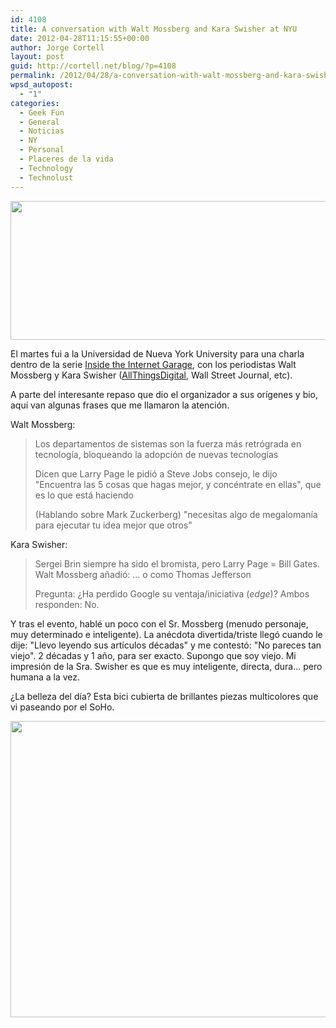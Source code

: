 ```yaml
---
id: 4108
title: A conversation with Walt Mossberg and Kara Swisher at NYU
date: 2012-04-28T11:15:55+00:00
author: Jorge Cortell
layout: post
guid: http://cortell.net/blog/?p=4108
permalink: /2012/04/28/a-conversation-with-walt-mossberg-and-kara-swisher-at-nyu/
wpsd_autopost:
  - "1"
categories:
  - Geek Fun
  - General
  - Noticias
  - NY
  - Personal
  - Placeres de la vida
  - Technology
  - Technolust
---
```

<img class="aligncenter" title="NYU" src="https://lh6.googleusercontent.com/-1dKqln4AqTY/T5gyt2xgJAI/AAAAAAAABhs/-RxCJ6KjKtE/s828/20120424_194455.jpg" alt="" width="596" height="222" />

El martes fui a la Universidad de Nueva York University para una charla dentro de la serie <a title="http://www.incnyu.org/internet-garage/" href="http://www.incnyu.org/internet-garage/" target="_blank">Inside the Internet Garage</a>, con los periodistas Walt Mossberg y Kara Swisher (<a title="http://allthingsd.com/" href="http://allthingsd.com/" target="_blank">AllThingsDigital</a>, Wall Street Journal, etc).

A parte del interesante repaso que dio el organizador a sus orígenes y bio, aquí van algunas frases que me llamaron la atención.

Walt Mossberg:

> Los departamentos de sistemas son la fuerza más retrógrada en tecnología, bloqueando la adopción de nuevas tecnologías
> 
> Dicen que Larry Page le pidió a Steve Jobs consejo, le dijo "Encuentra las 5 cosas que hagas mejor, y concéntrate en ellas", que es lo que está haciendo
> 
> (Hablando sobre Mark Zuckerberg) "necesitas algo de megalomanía para ejecutar tu idea mejor que otros"

Kara Swisher:

> Sergei Brin siempre ha sido el bromista, pero Larry Page = Bill Gates. Walt Mossberg añadió: ... o como Thomas Jefferson
> 
> Pregunta: ¿Ha perdido Google su ventaja/iniciativa (_edge_)? Ambos responden: No.

Y tras el evento, hablé un poco con el Sr. Mossberg (menudo personaje, muy determinado e inteligente). La anécdota divertida/triste llegó cuando le dije: "Llevo leyendo sus artículos décadas" y me contestó: "No pareces tan viejo". 2 décadas y 1 año, para ser exacto. Supongo que soy viejo. Mi impresión de la Sra. Swisher es que es muy inteligente, directa, dura... pero humana a la vez.

¿La belleza del día? Esta bici cubierta de brillantes piezas multicolores que vi paseando por el SoHo.

<img class="aligncenter" title="bike" src="https://lh3.googleusercontent.com/-Lv2AvtSxV1g/T5gydbOS0YI/AAAAAAAABfQ/si2qBdCyTog/s791/20120424_165429.jpg" alt="" width="633" height="474" />